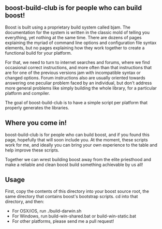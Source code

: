 boost-build-club is for people who can build boost!
---------------------------------------------------

Boost is built using a proprietary build system called bjam. The documentation for the
system is written in the classic mold of telling you everything, yet nothing at the same 
time. There are dozens of pages explaining the myriad of command line options and 
configuration file syntax elements, but no pages explaining how they work together to
create a functional build for your platform.

For that, we need to turn to internet searches and forums, where we find occasional
correct instructions, and more often than that instructions that are for one of the 
previous versions jam with incompatible syntax or changed options. Forum instructions
also are usually oriented towards answering one peculiar problem faced by an individual,
but don't address more general problems like simply building the whole library,
for a particular platform and compiler.

The goal of boost-build-club is to have a simple script per platform that properly
generates the libraries.

Where you come in!
------------------

boost-build-club is for people who can build boost, and if you found this page, 
hopefully that will soon include you. At the moment, these scripts work for me, and
ideally you can bring your own experience to the table and help improve these scripts.

Together we can wrest building boost away from the elite priesthood and make a reliable
and clean boost build something achievable by us all!

Usage
-----
First, copy the contents of this directory into your boost source root, the same directory
that contains boost's bootstrap scripts. cd into that directory, and then:

- For OSX/iOS, run ./build-darwin.sh
- For Windows, run build-win-shared.bat or build-win-static.bat
- For other platforms, please send me a pull request!
